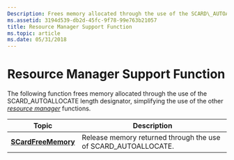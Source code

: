 ```yaml
---
Description: Frees memory allocated through the use of the SCARD\_AUTOALLOCATE length designator, simplifying the use of the other resource manager functions.
ms.assetid: 3194d539-db2d-45fc-9f78-99e763b21057
title: Resource Manager Support Function
ms.topic: article
ms.date: 05/31/2018
---
```


# Resource Manager Support Function

The following function frees memory allocated through the use of the SCARD\_AUTOALLOCATE length designator, simplifying the use of the other [*resource manager*](../secgloss/r-gly.md) functions.



| Topic                                      | Description                                                     |
|--------------------------------------------|-----------------------------------------------------------------|
| [**SCardFreeMemory**](/windows/desktop/api/Winscard/nf-winscard-scardfreememory) | Release memory returned through the use of SCARD\_AUTOALLOCATE. |



 

 

 